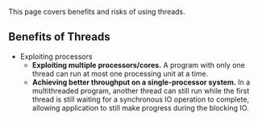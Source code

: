 This page covers benefits and risks of using threads.

## Benefits of Threads
* Exploiting processors
    * **Exploiting multiple processors/cores.** A program with only one thread can run at most one processing unit at a time.
    * **Achieving better throughput on a single-processor system.** In a multithreaded program, another thread can still run while the first thread is still waiting for a synchronous IO operation to complete, allowing application to still make progress during the blocking IO.
